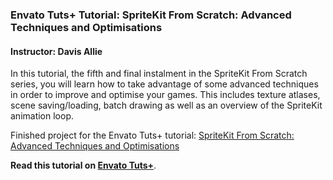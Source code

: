 ### Envato Tuts+ Tutorial: SpriteKit From Scratch: Advanced Techniques and Optimisations

#### Instructor: Davis Allie

In this tutorial, the fifth and final instalment in the SpriteKit From Scratch series, you will learn how to take advantage of some advanced techniques in order to improve and optimise your games. This includes texture atlases, scene saving/loading, batch drawing as well as an overview of the SpriteKit animation loop.

Finished project for the Envato Tuts+ tutorial: [SpriteKit From Scratch: Advanced Techniques and Optimisations](http://code.tutsplus.com/tutorials/spritekit-from-scratch-advanced-techniques-and-optimisations--cms-26470)

**Read this tutorial on [Envato Tuts+](https://code.tutsplus.com)**.
